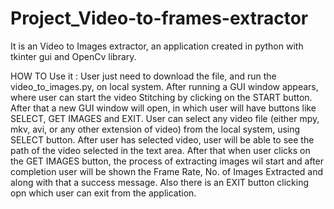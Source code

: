 # Project_Video-to-frames-extractor
It is an Video to Images extractor, an application created in python with tkinter gui and OpenCv library.



HOW TO Use it :
User just need to download the file, and run the video_to_images.py, on local system.
After running a GUI window appears, where user can start the video Stitching by clicking on the START button.
After that a new GUI window will open, in which user will have buttons like SELECT, GET IMAGES and EXIT.
User can select any video file (either mpy, mkv, avi, or any other extension of video) from the local system, using SELECT button.
After user has selected video, user will be able to see the path of the video selected in the text area.
After that when user clicks on the GET IMAGES button, the process of extracting images wil start and after completion user will be shown the Frame Rate, No. of Images Extracted and along with that a success message.
Also there is an EXIT button clicking opn which user can exit from the application.
